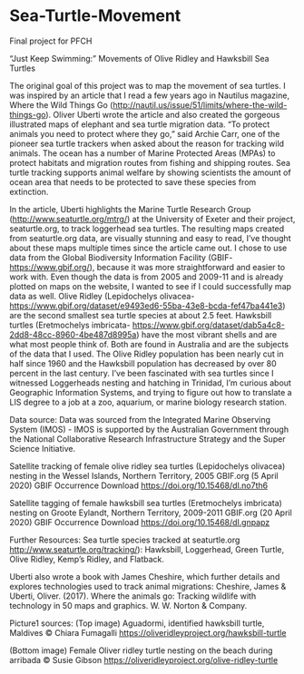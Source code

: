 # Sea-Turtle-Movement
Final project for PFCH

“Just Keep Swimming:” Movements of Olive Ridley and Hawksbill Sea Turtles 


The original goal of this project was to map the movement of sea turtles. 
I was inspired by an article that I read a few years ago in Nautilus magazine, Where the Wild Things Go (http://nautil.us/issue/51/limits/where-the-wild-things-go). Oliver Uberti wrote the article and also created the gorgeous illustrated maps of elephant and sea turtle migration data. “To protect animals you need to protect where they go,” said Archie Carr, one of the pioneer sea turtle trackers when asked about the reason for tracking wild animals. The ocean has a number of Marine Protected Areas (MPAs) to protect habitats and migration routes from fishing and shipping routes. Sea turtle tracking supports animal welfare by showing scientists the amount of ocean area that needs to be protected to save these species from extinction. 

In the article, Uberti highlights the Marine Turtle Research Group (http://www.seaturtle.org/mtrg/) at the University of Exeter and their project, seaturtle.org, to track loggerhead sea turtles. The resulting maps created from seaturtle.org data, are visually stunning and easy to read, I’ve thought about these maps multiple times since the article came out. 
I chose to use data from the Global Biodiversity Information Facility (GBIF- https://www.gbif.org/), because it was more straightforward and easier to work with. Even though the data is from 2005 and 2009-11 and is already plotted on maps on the website, I wanted to see if I could successfully map data as well. Olive Ridley (Lepidochelys olivacea- https://www.gbif.org/dataset/e9493ed6-55ba-43e8-bcda-fef47ba441e3) are the second smallest sea turtle species at about 2.5 feet. Hawksbill turtles (Eretmochelys imbricata- https://www.gbif.org/dataset/dab5a4c8-2dd8-48cc-8960-4be487d8995a) have the most vibrant shells and are what most people think of. Both are found in Australia and are the subjects of the data that I used. The Olive Ridley population has been nearly cut in half since 1960 and the Hawksbill population has decreased by over 80 percent in the last century. 
I’ve been fascinated with sea turtles since I witnessed Loggerheads nesting and hatching in Trinidad, I’m curious about Geographic Information Systems, and trying to figure out how to translate a LIS degree to a job at a zoo, aquarium, or marine biology research station.  


Data source:
Data was sourced from the Integrated Marine Observing System (IMOS) - IMOS is supported by the Australian Government through the National Collaborative Research Infrastructure Strategy and the Super Science Initiative. 

Satellite tracking of female olive ridley sea turtles (Lepidochelys olivacea) nesting in the Wessel Islands, Northern Territory, 2005
GBIF.org (5 April 2020) GBIF Occurrence Download https://doi.org/10.15468/dl.no7th6

Satellite tagging of female hawksbill sea turtles (Eretmochelys imbricata) nesting on Groote Eylandt, Northern Territory, 2009-2011
GBIF.org (20 April 2020) GBIF Occurrence Download https://doi.org/10.15468/dl.gnpapz


Further Resources: 
Sea turtle species tracked at seaturtle.org  http://www.seaturtle.org/tracking/): Hawksbill, Loggerhead, Green Turtle, Olive Ridley, Kemp’s Ridley, and Flatback.


Uberti also wrote a book with James Cheshire, which further details and explores technologies used to track animal migrations: Cheshire, James & Uberti, Oliver. (2017). Where the animals go: Tracking wildlife with technology in 50 maps and graphics. W. W. Norton & Company. 

Picture1 sources:
(Top image) Aguadormi, identified hawksbill turtle, Maldives © Chiara Fumagalli
https://oliveridleyproject.org/hawksbill-turtle

(Bottom image) Female Oliver ridley turtle nesting on the beach during arribada © Susie Gibson
https://oliveridleyproject.org/olive-ridley-turtle

